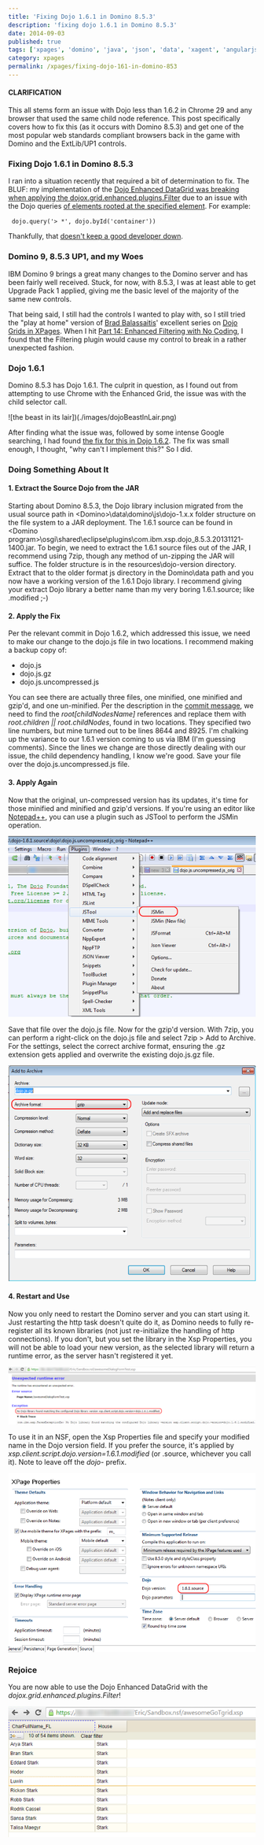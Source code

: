 ```yaml
---
title: 'Fixing Dojo 1.6.1 in Domino 8.5.3'
description: 'fixing dojo 1.6.1 in Domino 8.5.3'
date: 2014-09-03
published: true
tags: ['xpages', 'domino', 'java', 'json', 'data', 'xagent', 'angularjs']
category: xpages
permalink: /xpages/fixing-dojo-161-in-domino-853
---
```


#### CLARIFICATION

This all stems form an issue with Dojo less than 1.6.2 in Chrome 29 and any browser that used the same child node reference. This post specifically covers how to fix this (as it occurs with Domino 8.5.3) and get one of the most popular web standards compliant browsers back in the game with Domino and the ExtLib/UP1 controls.

### Fixing Dojo 1.6.1 in Domino 8.5.3

I ran into a situation recently that required a bit of determination to fix. The BLUF: my implementation of the [Dojo Enhanced DataGrid was breaking when applying the dojox.grid.enhanced.plugins.Filter](https://xcellerant.net/2013/05/01/dojo-data-grid-part-14-enhanced-filtering-with-no-coding/comment-page-1/#comment-2498) due to an issue with the Dojo queries [of elements rooted at the specified element](https://dojotoolkit.org/reference-guide/1.6/dojo/query.html#queries-rooted-at-a-given-element). For example:

<pre><code> dojo.query('> *', dojo.byId('container')) </code></pre>

Thankfully, that [doesn't keep a good developer down](https://xcellerant.net/2013/05/01/dojo-data-grid-part-14-enhanced-filtering-with-no-coding/comment-page-1/#comment-6210).

### Domino 9, 8.5.3 UP1, and my Woes

IBM Domino 9 brings a great many changes to the Domino server and has been fairly well received. Stuck, for now, with 8.5.3, I was at least able to get Upgrade Pack 1 applied, giving me the basic level of the majority of the same new controls.

That being said, I still had the controls I wanted to play with, so I still tried the "play at home" version of [Brad Balassaitis](https://twitter.com/Balassaitis)' excellent series on [Dojo Grids in XPages](https://xcellerant.net/dojo-grids-in-xpages/). When I hit [Part 14: Enhanced Filtering with No Coding](https://xcellerant.net/dojo-data-grid-part-14-enhanced-filtering-with-no-coding), I found that the Filtering plugin would cause my control to break in a rather unexpected fashion.

### Dojo 1.6.1

Domino 8.5.3 has Dojo 1.6.1. The culprit in question, as I found out from attempting to use Chrome with the Enhanced Grid, the issue was with the child selector call.

![the beast in its lair])(./images/dojoBeastInLair.png)

After finding what the issue was, followed by some intense Google searching, I had found [the fix for this in Dojo 1.6.2](https://github.com/dojo/dojo/commit/fc262d0d589c490cdd671791f1546a4665ed69c6#commitcomment-3954783). The fix was small enough, I thought, "why can't I implement this?" So I did.

### Doing Something About It

#### 1. Extract the Source Dojo from the JAR

Starting about Domino 8.5.3, the Dojo library inclusion migrated from the usual source path in &lt;Domino&gt;\data\domino\js\dojo-1.x.x folder structure on the file system to a JAR deployment. The 1.6.1 source can be found in &lt;Domino program&gt;\osgi\shared\eclipse\plugins\com.ibm.xsp.dojo_8.5.3.20131121-1400.jar. To begin, we need to extract the 1.6.1 source files out of the JAR, I recommend using 7zip, though any method of un-zipping the JAR will suffice. The folder structure is in the resources\dojo-version directory. Extract that to the older format js directory in the Domino\data path and you now have a working version of the 1.6.1 Dojo library. I recommend giving your extract Dojo library a better name than my very boring 1.6.1.source; like .modified ;-)

#### 2. Apply the Fix

Per the relevant commit in Dojo 1.6.2, which addressed this issue, we need to make our change to the dojo.js file in two locations. I recommend making a backup copy of:

- dojo.js
- dojo.js.gz
- dojo.js.uncompressed.js

You can see there are actually three files, one minified, one minified and gzip'd, and one un-minified. Per the description in the [commit message](https://github.com/dojo/dojo/commit/fc262d0d589c490cdd671791f1546a4665ed69c6#commitcomment-3954783), we need to find the _root[childNodesName]_ references and replace them with _root.children &#124;&#124; root.childNodes_, found in two locations. They specified two line numbers, but mine turned out to be lines 8644 and 8925. I'm chalking up the variance to our 1.6.1 version coming to us via IBM (I'm guessing comments). Since the lines we change are those directly dealing with our issue, the child dependency handling, I know we're good. Save your file over the dojo.js.uncompressed.js file.

#### 3. Apply Again

Now that the original, un-compressed version has its updates, it's time for those minified and minified and gzip'd versions. If you're using an editor like [Notepad++](https://notepad-plus-plus.org/), you can use a plugin such as JSTool to perform the JSMin operation.

![minifying with JSTool in Notepad++](./images/npppJSmin.png)

Save that file over the dojo.js file. Now for the gzip'd version. With 7zip, you can perform a right-click on the dojo.js file and select 7zip > Add to Archive. For the settings, select the correct archive format, ensuring the .gz extension gets applied and overwrite the existing dojo.js.gz file.

![gzip-ing with 7zip](./images/gzipWith7zip.png)

#### 4. Restart and Use

Now you only need to restart the Domino server and you can start using it. Just restarting the http task doesn't quite do it, as Domino needs to fully re-register all its known libraries (not just re-initialize the handling of http connections). If you don't, but you set the library in the Xsp Properties, you will not be able to load your new version, as the selected library will return a runtime error, as the server hasn't registered it yet.

![no dice yet, restart the server](./images/noDiceOnNewDojoLibraryYet.png)

To use it in an NSF, open the Xsp Properties file and specify your modified name in the Dojo version field. If you prefer the source, it's applied by _xsp.client.script.dojo.version=1.6.1.modified_ (or .source, whichever you call it). Note to leave off the _dojo-_ prefix.

![specify the new dojo library in XSP Properties](./images/useNewDojoLibraryInXspProperties.png)

### Rejoice

You are now able to use the Dojo Enhanced DataGrid with the _dojox.grid.enhanced.plugins.Filter_!

![winter is coming](./images/dojoEnhancedGridFilteredResults.png)
